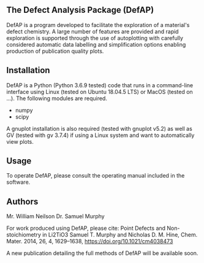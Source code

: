 ## The Defect Analysis Package (DefAP)

DefAP is a program developed to facilitate the exploration of a material's defect chemistry. A large number of features are provided and rapid exploration is supported through the use of autoplotting with carefully considered automatic data labelling and simplification options enabling production of publication quality plots. 

## Installation

DefAP is a Python (Python 3.6.9 tested) code that runs in a command-line interface using Linux (tested on Ubuntu 18.04.5 LTS) or MacOS (tested on ...). The following modules are required. 
- numpy
- scipy

A gnuplot installation is also required (tested with gnuplot v5.2) as well as GV (tested with gv 3.7.4) if using a Linux system and want to automatically view plots.  

## Usage

To operate DefAP, please consult the operating manual included in the software. 

## Authors
Mr. William Neilson
Dr. Samuel Murphy

For work produced using DefAP, please cite: 
Point Defects and Non-stoichiometry in Li2TiO3
Samuel T. Murphy and Nicholas D. M. Hine, Chem. Mater. 2014, 26, 4, 1629–1638, https://doi.org/10.1021/cm4038473

A new publication detailing the full methods of DefAP will be available soon. 
